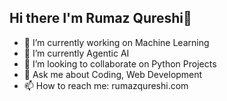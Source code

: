 ## Hi there I'm Rumaz Qureshi👋

- 🔭 I’m currently working on Machine Learning
- 🌱 I’m currently Agentic AI
- 👯 I’m looking to collaborate on Python Projects
- 💬 Ask me about Coding, Web Development 
- 📫 How to reach me: rumazqureshi.com
